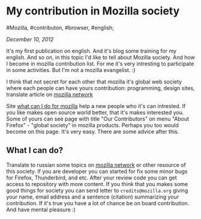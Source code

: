 # My contribution in Mozilla society

#Mozilla, #contributon, #browser, #english;

_December 10, 2012_

It's my first publication on english. And it's blog some training for my english. And so on, in this topic I'd like to tell about Mozilla society. And how I become in mozilla contribution list. For me it's very intresting to participate in some activities. But I'm not a mozilla evangelist. :) 

I think that not secret for each other that mozilla it's global web society where each people can have yours contribution: programming, design sites, translate article on [mozilla network](https://developer.mozilla.org/ru/)

Site [what can I do for mozilla](http://whatcanidoformozilla.org/) help a new people who it's can intrested. If you like makes open source world better, that it's makes interested you. Some of yours can see page with title "Our Contributors" on menu "About Firefox" - "global society" in mozilla products. Perhaps you too would become on this page. It's very easy. There are some advice after this.

## What I can do?

Translate to russian some topics on [mozilla network](https://developer.mozilla.org/ru/) or other resource of this society. If you are developer you can started for fix some minor bugs for Firefox, Thunderbird, and etc. After your review code you can get access to repository with more content. If you think that you makes some good things for society you can send letter to ```credits@mozilla.org``` giving your name, email address and a sentence (citation) summarizing your contribution. If it's true you have a lot of chance be on board contribution. And have mental pleasure :)
